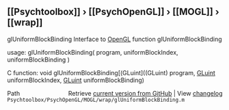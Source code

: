 ## [[Psychtoolbox]] &#8250; [[PsychOpenGL]] &#8250; [[MOGL]] &#8250; [[wrap]]

glUniformBlockBinding  Interface to [OpenGL](OpenGL) function glUniformBlockBinding  
  
usage:  glUniformBlockBinding( program, uniformBlockIndex, uniformBlockBinding )  
  
C function:  void glUniformBlockBinding[(GLuint]((GLuint) program, [GLuint](GLuint) uniformBlockIndex, [GLuint](GLuint) uniformBlockBinding)  




<div class="code_header" style="text-align:right;">
  <span style="float:left;">Path&nbsp;&nbsp;</span> <span class="counter">Retrieve <a href=
  "https://raw.github.com/Psychtoolbox-3/Psychtoolbox-3/beta/Psychtoolbox/PsychOpenGL/MOGL/wrap/glUniformBlockBinding.m">current version from GitHub</a> | View <a href=
  "https://github.com/Psychtoolbox-3/Psychtoolbox-3/commits/beta/Psychtoolbox/PsychOpenGL/MOGL/wrap/glUniformBlockBinding.m">changelog</a></span>
</div>
<div class="code">
  <code>Psychtoolbox/PsychOpenGL/MOGL/wrap/glUniformBlockBinding.m</code>
</div>

